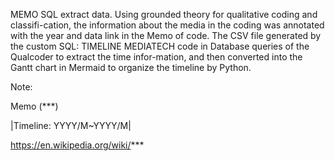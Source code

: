 MEMO SQL extract data. Using grounded theory for qualitative coding and classifi-cation, 
the information about the media in the coding was annotated with the year and data link in the Memo of code.
The CSV file generated by the custom SQL: TIMELINE MEDIATECH code in  Database queries of the Qualcoder to extract the time infor-mation, 
and then converted into the Gantt chart in Mermaid to organize the timeline by Python.  

Note:

Memo (***)

|Timeline: YYYY/M~YYYY/M|

https://en.wikipedia.org/wiki/***
